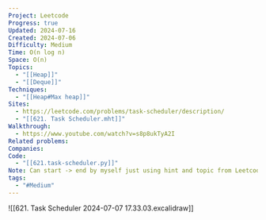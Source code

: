 ```yaml
---
Project: Leetcode
Progress: true
Updated: 2024-07-16
Created: 2024-07-06
Difficulty: Medium
Time: O(n log n)
Space: O(n)
Topics:
  - "[[Heap]]"
  - "[[Deque]]"
Techniques:
  - "[[Heap#Max heap]]"
Sites:
  - https://leetcode.com/problems/task-scheduler/description/
  - "[[621. Task Scheduler.mht]]"
Walkthrough:
  - https://www.youtube.com/watch?v=s8p8ukTyA2I
Related problems: 
Companies: 
Code:
  - "[[621.task-scheduler.py]]"
Note: Can start -> end by myself just using hint and topic from Leetcode. BTW, use Neetcode way will be easier to recall.
tags:
  - "#Medium"
---
```


![[621. Task Scheduler 2024-07-07 17.33.03.excalidraw]]